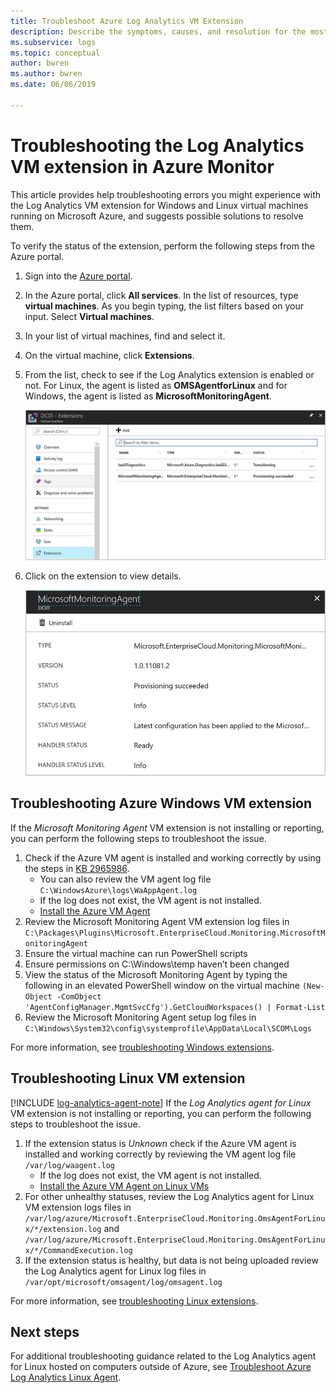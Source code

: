 ```yaml
---
title: Troubleshoot Azure Log Analytics VM Extension
description: Describe the symptoms, causes, and resolution for the most common issues with the Log Analytics VM extension for Windows and Linux Azure VMs.
ms.subservice: logs
ms.topic: conceptual
author: bwren
ms.author: bwren
ms.date: 06/06/2019

---
```


# Troubleshooting the Log Analytics VM extension in Azure Monitor
This article provides help troubleshooting errors you might experience with the Log Analytics VM extension for Windows and Linux virtual machines running on Microsoft Azure, and suggests possible solutions to resolve them.

To verify the status of the extension, perform the following steps from the Azure portal.

1. Sign into the [Azure portal](https://portal.azure.com).
2. In the Azure portal, click **All services**. In the list of resources, type **virtual machines**. As you begin typing, the list filters based on your input. Select **Virtual machines**.
3. In your list of virtual machines, find and select it.
3. On the virtual machine, click **Extensions**.
4. From the list, check to see if the Log Analytics extension is enabled or not.  For Linux, the agent is listed as **OMSAgentforLinux** and for Windows, the agent is listed as **MicrosoftMonitoringAgent**.

   ![VM Extension View](./media/vmext-troubleshoot/log-analytics-vmview-extensions.png)

4. Click on the extension to view details. 

   ![VM Extension Details](./media/vmext-troubleshoot/log-analytics-vmview-extensiondetails.png)

## Troubleshooting Azure Windows VM extension

If the *Microsoft Monitoring Agent* VM extension is not installing or reporting, you can perform the following steps to troubleshoot the issue.

1. Check if the Azure VM agent is installed and working correctly by using the steps in [KB 2965986](https://support.microsoft.com/kb/2965986#mt1).
   * You can also review the VM agent log file `C:\WindowsAzure\logs\WaAppAgent.log`
   * If the log does not exist, the VM agent is not installed.
   * [Install the Azure VM Agent](../vm/quick-collect-azurevm.md#enable-the-log-analytics-vm-extension)
2. Review the Microsoft Monitoring Agent VM extension log files in `C:\Packages\Plugins\Microsoft.EnterpriseCloud.Monitoring.MicrosoftMonitoringAgent`
3. Ensure the virtual machine can run PowerShell scripts
4. Ensure permissions on C:\Windows\temp haven’t been changed
5. View the status of the Microsoft Monitoring Agent by typing the following in an elevated PowerShell window on the virtual machine `(New-Object -ComObject 'AgentConfigManager.MgmtSvcCfg').GetCloudWorkspaces() | Format-List`
6. Review the Microsoft Monitoring Agent setup log files in `C:\Windows\System32\config\systemprofile\AppData\Local\SCOM\Logs`

For more information, see [troubleshooting Windows extensions](../../virtual-machines/extensions/oms-windows.md).

## Troubleshooting Linux VM extension
[!INCLUDE [log-analytics-agent-note](../../../includes/log-analytics-agent-note.md)] 
If the *Log Analytics agent for Linux* VM extension is not installing or reporting, you can perform the following steps to troubleshoot the issue.

1. If the extension status is *Unknown* check if the Azure VM agent is installed and working correctly by reviewing the VM agent log file `/var/log/waagent.log`
   * If the log does not exist, the VM agent is not installed.
   * [Install the Azure VM Agent on Linux VMs](../../virtual-machines/extensions/agent-linux.md#installation)
2. For other unhealthy statuses, review the Log Analytics agent for Linux VM extension logs files in `/var/log/azure/Microsoft.EnterpriseCloud.Monitoring.OmsAgentForLinux/*/extension.log` and `/var/log/azure/Microsoft.EnterpriseCloud.Monitoring.OmsAgentForLinux/*/CommandExecution.log`
3. If the extension status is healthy, but data is not being uploaded review the Log Analytics agent for Linux log files in `/var/opt/microsoft/omsagent/log/omsagent.log`

For more information, see [troubleshooting Linux extensions](../../virtual-machines/extensions/oms-linux.md).

## Next steps

For additional troubleshooting guidance related to the Log Analytics agent for Linux hosted on computers outside of Azure, see [Troubleshoot Azure Log Analytics Linux Agent](../agents/agent-linux-troubleshoot.md).